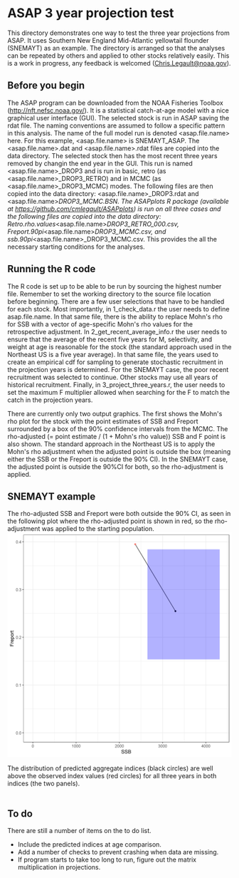 # ASAP 3 year projection test

This directory demonstrates one way to test the three year projections from ASAP. It uses Southern New England Mid-Atlantic yellowtail flounder (SNEMAYT) as an example. The directory is arranged so that the analyses can be repeated by others and applied to other stocks relatively easily. This is a work in progress, any feedback is welcomed (Chris.Legault@noaa.gov).

## Before you begin
The ASAP program can be downloaded from the NOAA Fisheries Toolbox (http://nft.nefsc.noaa.gov/). It is a statistical catch-at-age model with a nice graphical user interface (GUI). The selected stock is run in ASAP saving the rdat file. The naming conventions are assumed to follow a specific pattern in this analysis. The name of the full model run is denoted <asap.file.name> here. For this example, <asap.file.name> is SNEMAYT_ASAP. The <asap.file.name>.dat and <asap.file.name>.rdat files are copied into the data directory. The selected stock then has the most recent three years removed by changin the end year in the GUI. This run is named <asap.file.name>_DROP3 and is run in basic, retro (as <asap.file.name>_DROP3_RETRO) and in MCMC (as <asap.file.name>_DROP3_MCMC) modes. The following files are then copied into the data directory: <asap.file.name>_DROP3.rdat and <asap.file.name>_DROP3_MCMC.BSN. The ASAPplots R package (available at https://github.com/cmlegault/ASAPplots) is run on all three cases and the following files are copied into the data directory: Retro.rho.values_<asap.file.name>_DROP3_RETRO_000.csv, Freport.90pi_<asap.file.name>_DROP3_MCMC.csv, and ssb.90pi_<asap.file.name>_DROP3_MCMC.csv. This provides the all the necessary starting conditions for the analyses.

## Running the R code
The R code is set up to be able to be run by sourcing the highest number file. Remember to set the working directory to the source file location before beginning. There are a few user selections that have to be handled for each stock. Most importantly, in 1_check_data.r the user needs to define asap.file.name. In that same file, there is the ability to replace Mohn's rho for SSB with a vector of age-specific Mohn's rho values for the retrospective adjustment. In 2_get_recent_average_info.r the user needs to ensure that the average of the recent five years for M, selectivity, and weight at age is reasonable for the stock (the standard approach used in the Northeast US is a five year average). In that same file, the years used to create an empirical cdf for sampling to generate stochastic recruitment in the projection years is determined. For the SNEMAYT case, the poor recent recruitment was selected to continue. Other stocks may use all years of historical recruitment. Finally, in 3_project_three_years.r, the user needs to set the maximum F multiplier allowed when searching for the F to match the catch in the projection years. 

There are currently only two output graphics. The first shows the Mohn's rho plot for the stock with the point estimates of SSB and Freport surrounded by a box of the 90% confidence intervals from the MCMC. The rho-adjusted (= point estimate / (1 + Mohn's rho value)) SSB and F point is also shown. The standard approach in the Northeast US is to apply the Mohn's rho adjustment when the adjusted point is outside the box (meaning either the SSB or the Freport is outside the 90% CI). In the SNEMAYT case, the adjusted point is outside the 90%CI for both, so the rho-adjustment is applied.

## SNEMAYT example
The rho-adjusted SSB and Freport were both outside the 90% CI, as seen in the following plot where the rho-adjusted point is shown in red, so the rho-adjustment was applied to the starting population.
<img src=".\\output\\Mohns.rho.plot.png" width="800">

The distribution of predicted aggregate indices (black circles) are well above the observed index values (red circles) for all three years in both indices (the two panels).
<img scr=".\\output\\aggregate_index_plot.png" width="800">

## To do
There are still a number of items on the to do list. 
* Include the predicted indices at age comparison.
* Add a number of checks to prevent crashing when data are missing.
* If program starts to take too long to run, figure out the matrix multiplication in projections.

